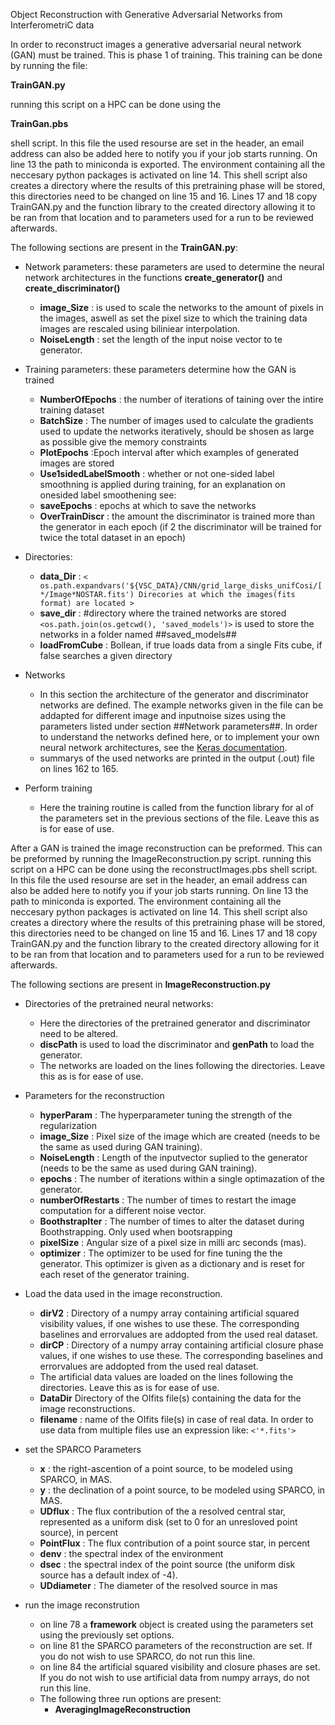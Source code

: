 Object Reconstruction with Generative Adversarial Networks from InterferometriC data

In order to reconstruct images a generative adversarial neural network (GAN) must be trained. 
This is phase 1 of training.
This training can be done by running the file:
  
  **TrainGAN.py**
  
running this script on a HPC can be done using the

  **TrainGan.pbs**

shell script.
In this file the used resourse are set in the header, an email address can also be added here to notify you if your job starts running. 
On line 13 the path to miniconda is exported. The environment containing all the neccesary python packages is activated on line 14. 
This shell script also creates a directory where the results of this pretraining phase will be stored, this directories need to be changed on line 15 and 16.
Lines 17 and 18 copy TrainGAN.py and the function library to the created directory allowing it to be ran from that location and to parameters used for a run to be reviewed afterwards.

The following sections are present in the **TrainGAN.py**:

* Network parameters:
   these parameters are used to determine the neural network architectures in the functions **create_generator()** and **create_discriminator()**
  * **image_Size** : is used to scale the networks to the amount of pixels in the images, aswell as set the pixel size to which the training data images are rescaled using biliniear interpolation.
  * **NoiseLength** : set the length of the input noise vector to te generator.

* Training parameters:
these parameters determine how the GAN is trained
  * **NumberOfEpochs** : the number of iterations of taining over the intire training dataset
  * **BatchSize** : The number of images used to calculate the gradients used to update the networks iteratively, should be shosen as large as possible give the memory constraints
  * **PlotEpochs** :Epoch interval after which examples of generated images are stored
  * **Use1sidedLabelSmooth** : whether or not one-sided label smoothning is applied during training, for an explanation on onesided label smoothening see:
  * **saveEpochs** : epochs at which to save the networks
  * **OverTrainDiscr** : the amount the discriminator is trained more than the generator in each epoch (if 2 the discriminator will be trained for twice the total dataset in an epoch)
 
* Directories:
  * **data_Dir** :  `< os.path.expandvars('${VSC_DATA}/CNN/grid_large_disks_unifCosi/[*/Image*NOSTAR.fits') Direcories at which the images(fits format) are located >`
  * **save_dir** :  #directory where the trained networks are stored `<os.path.join(os.getcwd(), 'saved_models')>` is used to store the networks in a folder named ##saved_models##
  * **loadFromCube** : Bollean, if true loads data from a single Fits cube, if false searches a given directory

* Networks
  * In this section the architecture of the generator and discriminator networks are defined. The example networks given in the file can be addapted for different image and inputnoise sizes using the parameters listed under section ##Network parameters##. In order to understand the networks defined here, or to implement your own neural network architectures, see the [Keras documentation](https://keras.io/api/).
  * summarys of the used networks are printed in the output (.out) file on lines 162 to 165.
  
* Perform training
  * Here the training routine is called from the function library for al of the parameters set in the previous sections of the file. Leave this as is for ease of use.
  
After a GAN is trained the image reconstruction can be preformed. This can be preformed by running the
  ImageReconstruction.py
script. running this script on a HPC can be done using the 
  reconstructImages.pbs 
shell script. 
In this file the used resourse are set in the header, an email address can also be added here to notify you if your job starts running.
On line 13 the path to miniconda is exported. The environment containing all the neccesary python packages is activated on line 14. 
This shell script also creates a directory where the results of this pretraining phase will be stored, this directories need to be changed on line 15 and 16.
Lines 17 and 18 copy TrainGAN.py and the function library to the created directory allowing for it to be ran from that location and to parameters used for a run to be reviewed afterwards.

The following sections are present in **ImageReconstruction.py**

* Directories of the pretrained neural networks:
  * Here the directories of the pretrained generator and discriminator need to be altered.
  * **discPath** is used to load the discriminator and **genPath** to load the generator.
  * The networks are loaded on the lines following the directories. Leave this as is for ease of use.
* Parameters for the reconstruction
  * **hyperParam** : The hyperparameter tuning the strength of the regularization
  * **image_Size** : Pixel size of the image which are created (needs to be the same as used during GAN training).
  * **NoiseLength** : Length of the inputvector suplied to the generator (needs to be the same as used during GAN training).
  * **epochs** : The number of iterations within a single optimazation of the generator.
  * **numberOfRestarts** : The number of times to restart the image computation for a different noise vector.
  * **BoothstrapIter** : The number of times to alter the dataset during Boothstrapping. Only used when bootsrapping 
  * **pixelSize** : Angular size of a pixel size in milli arc seconds (mas).
  * **optimizer** : The optimizer to be used for fine tuning the the generator. This optimizer is given as a dictionary and is reset for each reset of the generator training.
* Load the data used in the image reconstruction.
  * **dirV2** : Directory of a numpy array containing artificial squared visibility values, if one wishes to use these. The corresponding baselines and errorvalues are addopted from the used real dataset.
  * **dirCP** : Directory of a numpy array containing artificial closure phase values, if one wishes to use these. The corresponding baselines and errorvalues are addopted from the used real dataset.
  * The artificial data values are loaded on the lines following the directories. Leave this as is for ease of use.
  * **DataDir** Directory of the OIfits file(s) containing the data for the image reconstructions.
  * **filename** :  name of the OIfits file(s) in case of real data. In order to use data from multiple files use an expression like: `<'*.fits'>` 
  
* set the SPARCO Parameters
  * **x** : the right-ascention of a point source, to be modeled using SPARCO, in MAS.
  * **y** :  the declination of a point source, to be modeled using SPARCO, in MAS.
  * **UDflux** : The flux contribution of the a resolved central star, represented as a uniform disk (set to 0 for an unresloved point source), in percent
  * **PointFlux** : The flux contribution of a point source star, in percent
  * **denv** : the spectral index of the environment
  * **dsec** :  the spectral index of the point source (the uniform disk source has a default index of -4).
  * **UDdiameter** : The diameter of the resolved source in mas
  
* run the image reconstrution
  * on line 78  a **framework** object is created using the parameters set using the previously set options.
  * on line 81 the SPARCO parameters of the reconstruction are set. If you do not wish to use SPARCO, do not run this line.
  * on line 84 the artificial squared visibility and closure phases are set. If you do not wish to use artificial data from numpy arrays, do not run this line.
  * The following three run options are present: 
    * **AveragingImageReconstruction**
  






